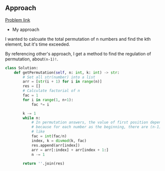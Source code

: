 ## Approach

[Problem link](https://leetcode.com/problems/permutation-sequence/)

- My approach

I wanted to calcuate the total permutation of n numbers and find the kth element, but it's time exceeded.

By referencing other's approach, I get a method to find the regulation of permutation, about`(n-1)!`.
```python
class Solution:
    def getPermutation(self, n: int, k: int) -> str:
        # Set all str(number) into a list
        arr = [str(i + 1) for i in range(n)]
        res = []
        # Calculate factorial of n
        fac = 1
        for i in range(1, n+1):
            fac *= i

        k -= 1
        while n:
            # In permutation answers, the value of first position depends on the value of (k/(n-1)!),
            # because for each number as the beginning, there are (n-1)! results in he permutation,
            # like 
            fac = int(fac/n)
            index, k = divmod(k, fac)
            res.append(arr[index])
            arr = arr[:index] + arr[index + 1:]
            n -= 1
            
        return ''.join(res)
```

